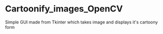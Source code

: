 # Cartoonify_images_OpenCV
Simple GUI made from Tkinter which takes image and displays it's cartoony form 
